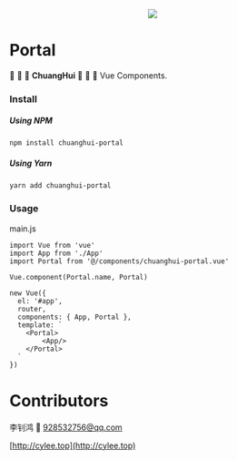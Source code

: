 <p align="center"><img src="http://wx3.sinaimg.cn/large/006ar8zggy1g18fkeqx4bj305k05kmx2.jpg"></p>

# Portal

📓 📔 📕 **ChuangHui**   📗 📘 📙  Vue Components. 

### Install

##### Using NPM

```bash
npm install chuanghui-portal
```

##### Using Yarn
```bash
yarn add chuanghui-portal
```

### Usage

main.js

```vue
import Vue from 'vue'
import App from './App'
import Portal from '@/components/chuanghui-portal.vue'

Vue.component(Portal.name, Portal)

new Vue({
  el: '#app',
  router,
  components: { App, Portal },
  template: `
  	<Portal>
  		<App/>
  	</Portal>
  `
})

```

# Contributors

李钊鸿 📧 928532756@qq.com 

[http://cylee.top](http://cylee.top)
